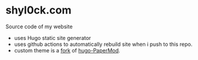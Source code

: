 # shyl0ck.com
Source code of my website
- uses Hugo static site generator
- uses github actions to automatically rebuild site when i push to this repo.
- custom theme is a [fork](https://github.com/5hylock/hugo-PaperMod) of [hugo-PaperMod](https://github.com/adityatelange/hugo-PaperMod). 
